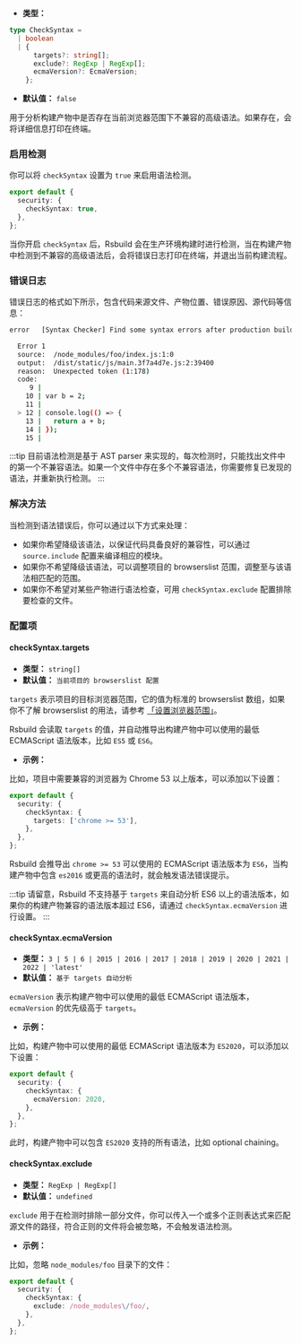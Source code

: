 - **类型：**

```ts
type CheckSyntax =
  | boolean
  | {
      targets?: string[];
      exclude?: RegExp | RegExp[];
      ecmaVersion?: EcmaVersion;
    };
```

- **默认值：** `false`

用于分析构建产物中是否存在当前浏览器范围下不兼容的高级语法。如果存在，会将详细信息打印在终端。

### 启用检测

你可以将 `checkSyntax` 设置为 `true` 来启用语法检测。

```ts
export default {
  security: {
    checkSyntax: true,
  },
};
```

当你开启 `checkSyntax` 后，Rsbuild 会在生产环境构建时进行检测，当在构建产物中检测到不兼容的高级语法后，会将错误日志打印在终端，并退出当前构建流程。

### 错误日志

错误日志的格式如下所示，包含代码来源文件、产物位置、错误原因、源代码等信息：

```bash
error   [Syntax Checker] Find some syntax errors after production build:

  Error 1
  source:  /node_modules/foo/index.js:1:0
  output:  /dist/static/js/main.3f7a4d7e.js:2:39400
  reason:  Unexpected token (1:178)
  code:
     9 |
    10 | var b = 2;
    11 |
  > 12 | console.log(() => {
    13 |   return a + b;
    14 | });
    15 |
```

:::tip
目前语法检测是基于 AST parser 来实现的，每次检测时，只能找出文件中的第一个不兼容语法。如果一个文件中存在多个不兼容语法，你需要修复已发现的语法，并重新执行检测。
:::

### 解决方法

当检测到语法错误后，你可以通过以下方式来处理：

- 如果你希望降级该语法，以保证代码具备良好的兼容性，可以通过 `source.include` 配置来编译相应的模块。
- 如果你不希望降级该语法，可以调整项目的 browserslist 范围，调整至与该语法相匹配的范围。
- 如果你不希望对某些产物进行语法检查，可用 `checkSyntax.exclude` 配置排除要检查的文件。

### 配置项

#### checkSyntax.targets

- **类型：** `string[]`
- **默认值：** `当前项目的 browserslist 配置`

`targets` 表示项目的目标浏览器范围，它的值为标准的 browserslist 数组，如果你不了解 browserslist 的用法，请参考 [「设置浏览器范围」](https://rsbuild.dev/guide/advanced/browser-compatibility.html)。

Rsbuild 会读取 `targets` 的值，并自动推导出构建产物中可以使用的最低 ECMAScript 语法版本，比如 `ES5` 或 `ES6`。

- **示例：**

比如，项目中需要兼容的浏览器为 Chrome 53 以上版本，可以添加以下设置：

```ts
export default {
  security: {
    checkSyntax: {
      targets: ['chrome >= 53'],
    },
  },
};
```

Rsbuild 会推导出 `chrome >= 53` 可以使用的 ECMAScript 语法版本为 `ES6`，当构建产物中包含 `es2016` 或更高的语法时，就会触发语法错误提示。

:::tip
请留意，Rsbuild 不支持基于 `targets` 来自动分析 ES6 以上的语法版本，如果你的构建产物兼容的语法版本超过 ES6，请通过 `checkSyntax.ecmaVersion` 进行设置。
:::

#### checkSyntax.ecmaVersion

- **类型：** `3 | 5 | 6 | 2015 | 2016 | 2017 | 2018 | 2019 | 2020 | 2021 | 2022 | 'latest'`
- **默认值：** `基于 targets 自动分析`

`ecmaVersion` 表示构建产物中可以使用的最低 ECMAScript 语法版本，`ecmaVersion` 的优先级高于 `targets`。

- **示例：**

比如，构建产物中可以使用的最低 ECMAScript 语法版本为 `ES2020`，可以添加以下设置：

```ts
export default {
  security: {
    checkSyntax: {
      ecmaVersion: 2020,
    },
  },
};
```

此时，构建产物中可以包含 `ES2020` 支持的所有语法，比如 optional chaining。

#### checkSyntax.exclude

- **类型：** `RegExp | RegExp[]`
- **默认值：** `undefined`

`exclude` 用于在检测时排除一部分文件，你可以传入一个或多个正则表达式来匹配源文件的路径，符合正则的文件将会被忽略，不会触发语法检测。

- **示例：**

比如，忽略 `node_modules/foo` 目录下的文件：

```ts
export default {
  security: {
    checkSyntax: {
      exclude: /node_modules\/foo/,
    },
  },
};
```
